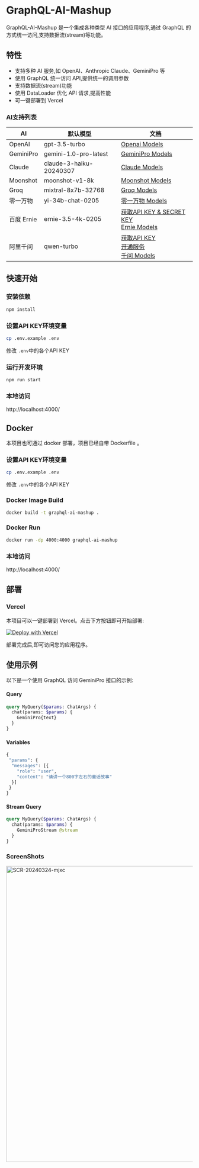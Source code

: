 # GraphQL-AI-Mashup
GraphQL-AI-Mashup 是一个集成各种类型 AI 接口的应用程序,通过 GraphQL 的方式统一访问,支持数据流(stream)等功能。

## 特性
- 支持多种 AI 服务,如 OpenAI、Anthropic Claude、GeminiPro 等
- 使用 GraphQL 统一访问 API,提供统一的调用参数
- 支持数据流(stream)功能
- 使用 DataLoader 优化 API 请求,提高性能
- 可一键部署到 Vercel

### AI支持列表
|AI|默认模型|文档|
|--|--|--|
|OpenAI|gpt-3.5-turbo|[Openai Models](https://platform.openai.com/docs/models)|
|GeminiPro|gemini-1.0-pro-latest|[GeminiPro Models](https://ai.google.dev/models/gemini)|
|Claude|claude-3-haiku-20240307|[Claude Models](https://docs.anthropic.com/claude/docs/models-overview#model-recommendations)|
|Moonshot|moonshot-v1-8k|[Moonshot Models](https://platform.moonshot.cn/docs/pricing#文本生成模型-moonshot-v1)|
|Groq|mixtral-8x7b-32768|[Groq Models](https://console.groq.com/docs/models)|
|零一万物|yi-34b-chat-0205|[零一万物 Models](https://platform.lingyiwanwu.com/docs#-%E5%A4%A7%E8%AF%AD%E8%A8%80%E6%A8%A1%E5%9E%8B)|
|百度 Ernie|ernie-3.5-4k-0205|[获取API KEY & SECRET KEY](https://cloud.baidu.com/doc/WENXINWORKSHOP/s/yloieb01t)<br />[Ernie Models](https://cloud.baidu.com/doc/WENXINWORKSHOP/s/Nlks5zkzu#%E5%AF%B9%E8%AF%9Dchat)|
|阿里千问|qwen-turbo|[获取API KEY](https://help.aliyun.com/document_detail/2712195.html?spm=a2c4g.2712581.0.i2)<br/>[开通服务](https://help.aliyun.com/document_detail/2586399.html)<br/>[千问 Models](https://help.aliyun.com/document_detail/2713153.html?navBarStyle=white)|

## 快速开始
### 安装依赖
```bash
npm install
```

### 设置API KEY环境变量
```bash
cp .env.example .env
```
修改 ```.env```中的各个API KEY

### 运行开发环境
```bash
npm run start
```

### 本地访问
http://localhost:4000/

## Docker
本项目也可通过 docker 部署，项目已经自带 Dockerfile 。

### 设置API KEY环境变量
```bash
cp .env.example .env
```
修改 ```.env```中的各个API KEY

### Docker Image Build
```bash
docker build -t graphql-ai-mashup .    
```

### Docker Run
```bash
docker run -dp 4000:4000 graphql-ai-mashup
```

### 本地访问
http://localhost:4000/


## 部署
### Vercel
本项目可以一键部署到 Vercel。点击下方按钮即可开始部署:

[![Deploy with Vercel](https://vercel.com/button)](https://vercel.com/new/clone?repository-url=https%3A%2F%2Fgithub.com%2FVeryInt%2FGraphQL-AI-Mashup&env=GEMINI_PRO_API_KEY,CLAUDE_API_KEY,MOONSHOT_API_KEY,OPENAI_API_KEY&envDescription=API%20Keys%20for%20AI)

部署完成后,即可访问您的应用程序。

## 使用示例
以下是一个使用 GraphQL 访问 GeminiPro 接口的示例:
#### Query
```graphql
query MyQuery($params: ChatArgs) {
  chat(params: $params) {
    GeminiPro{text}
  }
}
```

#### Variables
```graphql
{
 "params": {
  "messages": [{
    "role": "user",
    "content": "请讲一个800字左右的童话故事"
  }]
 }
}
```

#### Stream Query
```graphql
query MyQuery($params: ChatArgs) {
  chat(params: $params) {
    GeminiProStream @stream
  }
}
```

### ScreenShots
<img width="800" alt="SCR-20240324-mjxc" src="https://github.com/VeryInt/GraphQL-AI-Mashup/assets/2792566/b3c15daa-fcc1-46ea-86ee-d72deda8c1c7">

